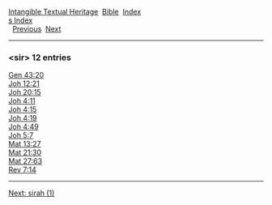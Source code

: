 [Intangible Textual Heritage](../../index)  [Bible](../index) 
[Index](index)   
[s Index](_s_)  
  [Previous](c10493)  [Next](c10495) 

------------------------------------------------------------------------

### &lt;sir&gt; 12 entries

[Gen 43:20](../kjv/gen043.htm#020)  
[Joh 12:21](../kjv/joh012.htm#021)  
[Joh 20:15](../kjv/joh020.htm#015)  
[Joh 4:11](../kjv/joh004.htm#011)  
[Joh 4:15](../kjv/joh004.htm#015)  
[Joh 4:19](../kjv/joh004.htm#019)  
[Joh 4:49](../kjv/joh004.htm#049)  
[Joh 5:7](../kjv/joh005.htm#007)  
[Mat 13:27](../kjv/mat013.htm#027)  
[Mat 21:30](../kjv/mat021.htm#030)  
[Mat 27:63](../kjv/mat027.htm#063)  
[Rev 7:14](../kjv/rev007.htm#014)  

------------------------------------------------------------------------

[Next: sirah (1)](c10495)
